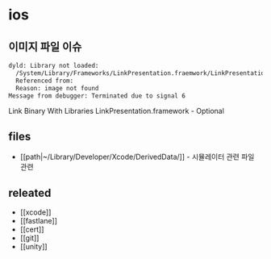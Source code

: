 # ios

## 이미지 파일 이슈

```sh
dyld: Library not loaded:
  /System/Library/Frameworks/LinkPresentation.fraemwork/LinkPresentation
  Referenced from: 
  Reason: image not found
Message from debugger: Terminated due to signal 6
```
Link Binary With Libraries
  LinkPresentation.framework - Optional
  

## files
- [[path|~/Library/Developer/Xcode/DerivedData/]] - 시뮬레이터 관련 파일 관련


## releated
- [[xcode]]
- [[fastlane]]
- [[cert]]
- [[git]]
- [[unity]]
